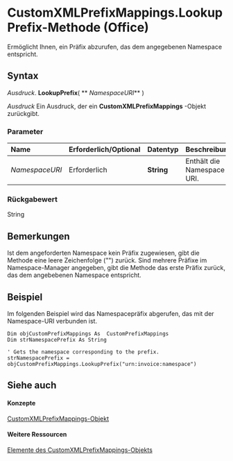 
# CustomXMLPrefixMappings.LookupPrefix-Methode (Office)

Ermöglicht Ihnen, ein Präfix abzurufen, das dem angegebenen Namespace entspricht.


## Syntax

 _Ausdruck_. **LookupPrefix**( ** _NamespaceURI_** )

 _Ausdruck_ Ein Ausdruck, der ein **CustomXMLPrefixMappings** -Objekt zurückgibt.


### Parameter



|**Name**|**Erforderlich/Optional**|**Datentyp**|**Beschreibung**|
|:-----|:-----|:-----|:-----|
| _NamespaceURI_|Erforderlich|**String**|Enthält die Namespace-URI.|

### Rückgabewert

String


## Bemerkungen

Ist dem angeforderten Namespace kein Präfix zugewiesen, gibt die Methode eine leere Zeichenfolge ("") zurück. Sind mehrere Präfixe im Namespace-Manager angegeben, gibt die Methode das erste Präfix zurück, das dem angebebenen Namespace entspricht.


## Beispiel

Im folgenden Beispiel wird das Namespacepräfix abgerufen, das mit der Namespace-URI verbunden ist.


```
Dim objCustomPrefixMappings As  CustomPrefixMappings 
Dim strNamespacePrefix As String 
 
' Gets the namespace corresponding to the prefix. 
strNamespacePrefix = objCustomPrefixMappings.LookupPrefix("urn:invoice:namespace") 

```


## Siehe auch


#### Konzepte


[CustomXMLPrefixMappings-Objekt](7da5e1df-a436-ab54-4ea0-270f3edaf240.md)
#### Weitere Ressourcen


[Elemente des CustomXMLPrefixMappings-Objekts](http://msdn.microsoft.com/library/03fb6754-794d-2c9d-5775-8265e3bcb8e9%28Office.15%29.aspx)